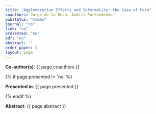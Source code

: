 ```yaml
---
title: "Agglomeration Effects and Informality: the Case of Peru"
coauthors: Jorge de la Roca, Andrii Parkhomenko
pubstatus: "mimeo"
journal: "no"
link: "no"
presented: "no"
pdf: "no"
abstract: ''
order_paper: 3
layout: page
---
```

<p><b>Co-author(s)</b>: {{ page.coauthors }} </p>

{% if page.presented != 'no' %}
<p><b>Presented in</b>: {{ page.presented }} </p>
{% endif %}

<div class ="text"><p><b>Abstract</b>: {{ page.abstract }} </p></div>
